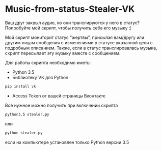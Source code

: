 # Music-from-status-Stealer-VK
Ваш друг закрыл аудио, но они транслируются у него в статус? Попробуйте мой скрипт, чтобы получить себе его музыку :)

Мой скрипт мониторит статус "жертвы", присылая вам/другу или другим лицам сообщения с изменениями в статусе указанной цели с подробным описанием. Также, если в статус транслировалась музыка, скрипт пересылает эту музыку вместе с сообщением.

Для работы скрипта необходимо иметь:
- Python 3.5
- Библиотеку VK для Python
```bash
pip install vk
```
- Access Token от вашей страницы Вконтакте

Всё нужное можно получить при включении скрипта
```bash
python3.5 stealer.py
``` 
или 
```bash
python stealer.py
```
если на компьютере установлен только Python версии 3.5
